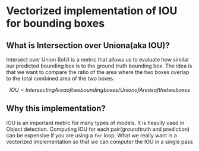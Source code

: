 # Vectorized implementation of IOU for bounding boxes

## What is Intersection over Uniona(aka IOU)?
Intersect over Union (IoU) is a metric that allows us to evaluate how similar our predicted bounding box is to the ground truth bounding box. The idea is that we want to compare the ratio of the area where the two boxes overlap to the total combined area of the two boxes. 

``` math
IOU = Intersecting Area of two bounding boxes / Union of Areas of the two boxes
```


## Why this implementation?
IOU is an important metric for many types of models. It is heavily used in Object detection. Computing IOU for each pair(groundtruth and prediction) can be expensive if you are using a `for` loop. What we really want is a vectorized implementation so that we can computer the IOU in a single pass
